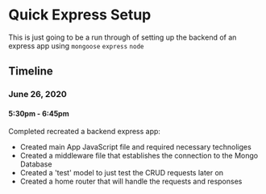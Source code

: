 # Quick Express Setup
This is just going to be a run through of setting up the backend of an express app using `mongoose` `express` `node`
## Timeline
### June 26, 2020
#### 5:30pm - 6:45pm
Completed recreated a backend express app:
- Created main App JavaScript file and required necessary technoliges
- Created a middleware file that establishes the connection to the Mongo Database
- Created a 'test' model to just test the CRUD requests later on
- Created a home router that will handle the requests and responses